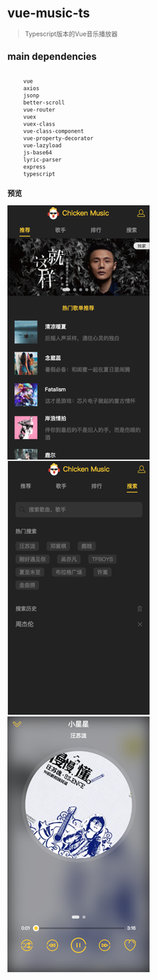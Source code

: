 # vue-music-ts

> Typescript版本的Vue音乐播放器

## main dependencies

```

	 vue
	 axios
	 jsonp
	 better-scroll
	 vue-router
	 vuex
	 vuex-class
	 vue-class-component
	 vue-property-decorator
	 vue-lazyload
	 js-base64
	 lyric-parser
	 express
	 typescript

```

### 预览

<img src="https://github.com/guobin211/vue-music-ts/blob/master/image/1.png" width="320"/>

<img src="https://github.com/guobin211/vue-music-ts/blob/master/image/3.png" width="320"/>

<img src="https://github.com/guobin211/vue-music-ts/blob/master/image/5.png" width="320"/>




